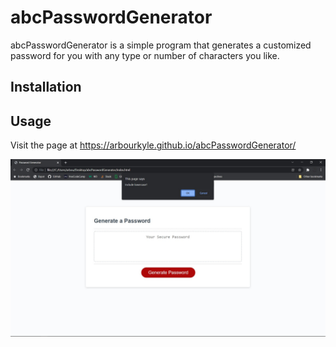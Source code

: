 # abcPasswordGenerator

abcPasswordGenerator is a simple program that generates a customized password for you with any type or number of characters you like.

## Installation
## Usage

Visit the page at https://arbourkyle.github.io/abcPasswordGenerator/

![](/assets/img/passGenScreenshot.jpg)
